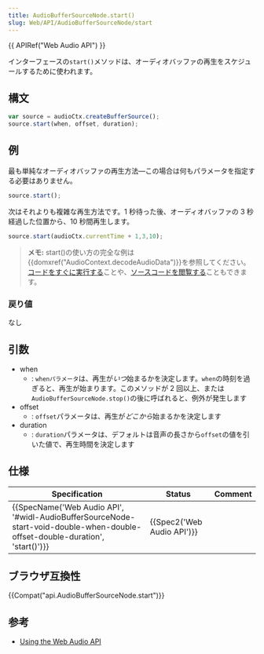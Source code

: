 ```yaml
---
title: AudioBufferSourceNode.start()
slug: Web/API/AudioBufferSourceNode/start
---
```

{{ APIRef("Web Audio API") }}

インターフェースの`start()`メソッドは、オーディオバッファの再生をスケジュールするために使われます。

## 構文

```js
var source = audioCtx.createBufferSource();
source.start(when, offset, duration);
```

## 例

最も単純なオーディオバッファの再生方法—この場合は何もパラメータを指定する必要はありません。

```js
source.start();
```

次はそれよりも複雑な再生方法です。1 秒待った後、オーディオバッファの 3 秒経過した位置から、10 秒間再生します。

```js
source.start(audioCtx.currentTime + 1,3,10);
```

> **メモ:** start()の使い方の完全な例は{{domxref("AudioContext.decodeAudioData")}}を参照してください。[コードをすぐに実行する](http://mdn.github.io/decode-audio-data/)ことや、[ソースコードを閲覧する](https://github.com/mdn/decode-audio-data)こともできます。

### 戻り値

なし

## 引数

- when
  - : `whenパラメータ`は、再生が*いつ*始まるかを決定します。`when`の時刻を過ぎると、再生が始まります。このメソッドが 2 回以上、または`AudioBufferSourceNode.stop()`の後に呼ばれると、例外が発生します
- offset
  - : `offset`パラメータは、再生が*どこから*始まるかを決定します
- duration
  - : `duration`パラメータは、デフォルトは音声の長さから`offset`の値を引いた値で、再生時間を決定します

## 仕様

| Specification                                                                                                                                                        | Status                               | Comment |
| -------------------------------------------------------------------------------------------------------------------------------------------------------------------- | ------------------------------------ | ------- |
| {{SpecName('Web Audio API', '#widl-AudioBufferSourceNode-start-void-double-when-double-offset-double-duration', 'start()')}} | {{Spec2('Web Audio API')}} |         |

## ブラウザ互換性

{{Compat("api.AudioBufferSourceNode.start")}}

## 参考

- [Using the Web Audio API](/ja/docs/Web/API/Web_Audio_API/Using_Web_Audio_API)
